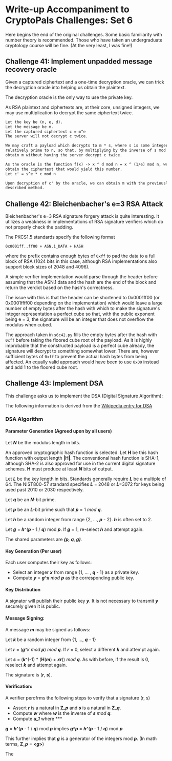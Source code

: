 # Write-up Accompaniment to CryptoPals Challenges: Set 6

Here begins the end of the original challenges.
Some basic familiarity with number theory is recommended.
Those who have taken an undergraduate cryptology course will be fine.
(At the very least, I was fine!)

## Challenge 41: Implement unpadded message recovery oracle

Given a captured ciphertext and a one-time decryption oracle, we can trick the
decryption oracle into helping us obtain the plaintext.

The decryption oracle is the only way to use the private key.

As RSA plaintext and ciphertexts are, at their core, unsigned integers, we may
use multiplication to decrypt the same ciphertext twice.

```Markdown
Let the key be (n, e, d).
Let the message be m.
Let the captured ciphertext c = m^e
The server will not decrypt c twice.

We may craft a payload which decrypts to m * s, where s is some integer constant
relatively prime to n, so that, by multiplying by the inverse of s mod n, we can
obtain m without having the server decrypt c twice.

As the oracle is the function f(x) -> x ^ d mod n = x ^ (1/e) mod n, we can then
obtain the ciphertext that would yield this number.
Let c' = s^e * c mod n

Upon decryption of c' by the oracle, we can obtain m with the previously
described method.
```

## Challenge 42: Bleichenbacher's e=3 RSA Attack

Bleichenbacher's e=3 RSA signature forgery attack is quite interesting.
It utilizes a weakness in implementations of RSA signature verifiers which do
not properly check the padding.

The PKCS1.5 standards specify the following format

```
0x0001ff..ff00 + ASN.1_DATA + HASH
```

where the prefix contains enough bytes of `0xff` to pad the data to a full block
of RSA (1024 bits in this case, although RSA implementations also support block
sizes of 2048 and 4096).

A simple verifier implementation would parse through the header before assuming
that the ASN.1 data and the hash are the end of the block and return the verdict
based on the hash's correctness.

The issue with this is that the header can be shortened to 0x0001ff00 (or
0x0001ffff00 depending on the implementation) which would leave a large number
of empty bytes after the hash with which to make the signature's integer
representation a perfect cube so that, with the public exponent being e = 3, the
signature will be an integer that does not overflow the modulus when cubed.

The approach taken in `s6c42.py` fills the empty bytes after the hash with
`0xff` before taking the floored cube root of the payload. As it is highly
improbable that the constructed payload is a perfect cube already, the signature
will decrypt to something somewhat lower. There are, however sufficient bytes of
`0xff` to prevent the actual hash bytes from being affected. An equally valid
approach would have been to use `0x00` instead and add 1 to the floored cube
root.

## Challenge 43: Implement DSA

This challenge asks us to implement the DSA (Digital Signature Algorithm):
 
The following information is derived from the [Wikipedia entry for DSA](https://en.wikipedia.org/wiki/Digital_Signature_Algorithm)

### DSA Algorithm

#### Parameter Generation (Agreed upon by all users)

Let ***N*** be the modulus length in bits.

An approved cryptographic hash function is selected.
Let **H** be this hash function with output length **|H|**.
The conventional hash function is SHA-1, although SHA-2 is also approved for use in the current digital signature schemes.
**H** must produce at least ***N*** bits of output.

Let ***L*** be the key length in bits. Standards generally require ***L*** be a multiple of 64.
The NIST800-57 standard specifies ***L*** = 2048  or ***L***=3072 for keys being used past 2010 or 2030 respectively.

Let ***q*** be an ***N***-bit prime.

Let ***p*** be an ***L***-bit prime such that ***p*** = 1 *mod* ***q***.

Let ***h*** be a random integer from range {2, ..., ***p*** - 2}.
***h*** is often set to 2.

Let ***g*** = ***h***^(***p*** - 1 / ***q***) mod ***p***. If ***g*** = 1, re-select ***h*** and attempt again.

The shared parameters are ***(p, q, g)***.

#### Key Generation (Per user)

Each user computes their key as follows:

- Select an integer ***x*** from range {1, ... , ***q*** - 1} as a private key.
- Compute ***y*** = ***g***^***x*** *mod* ***p*** as the corresponding public key.

#### Key Distribution

A signator will publish their public key ***y***.
It is not necessary to transmit ***y*** securely given it is public.

#### Message Signing:

A message ***m*** may be signed as follows:

Let ***k*** be a random integer from {1, ..., ***q*** - 1}

Let ***r*** = (***g***^*k mod* ***p***) *mod* ***q***. If ***r*** = 0, select a different ***k*** and attempt again.

Let ***s*** = (***k***^(-1) * (**H**(***m***) + ***xr***)) *mod* ***q***. As with before, if the result is 0, reselect ***k*** and attempt again.

The signature is (***r***, ***s***).

#### Verification:

A verifier perofrms the following steps to verify that a signature (r, s)
- Assert ***r*** is a natural in **Z_*p*** and ***s*** is a natural in **Z_*q***.
- Compute ***w*** where ***w*** is the inverse of ***s*** *mod* ***q***.
- Compute ***u_1*** where ***

***g*** = ***h***^(***p*** - 1 / ***q***) mod ***p***
implies ***g*^*p*** = ***h***^(***p*** - 1 / ***q***) mod ***p***

This further implies that ***g*** is a generator of the integers mod ***p***.
(In math terms, **Z_*p*** = **<*g*>**)

The 